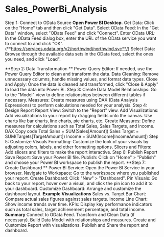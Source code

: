 # Sales_PowerBi_Analysis
Step 1: Connect to OData Source
**Open Power BI Desktop.**
Get Data: Click on the "Home" tab and then click "Get Data".
Select OData Feed: In the "Get Data" window, select "OData Feed" and click "Connect".
Enter OData URL: In the OData Feed dialog box, enter the URL of the OData service you want to connect to and click "OK".(**https://services.odata.org/v2/northwind/northwind.svc**/)
Select Data: Browse through the available data sets in the OData feed, select the ones you need, and click "Load".


**Step 2: Data Transformation **
Power Query Editor: If needed, use the Power Query Editor to clean and transform the data.
Data Cleaning: Remove unnecessary columns, handle missing values, and format data types.
Close and Apply: Once the data is cleaned and transformed, click "Close & Apply" to load the data into Power BI.
Step 3: Create Data Model
Relationships: Go to the "Model" view to define relationships between different tables if necessary.
Measures: Create measures using DAX (Data Analysis Expressions) to perform calculations needed for your analysis.
Step 4: Design Report
Report View: Switch to the "Report" view.
Add Visualizations: Add visualizations to your report by dragging fields onto the canvas. Use charts like bar charts, line charts, pie charts, etc.
Create Measures: Define measures for calculations such as Total Sales, Sales Targets, and Income.
DAX
Copy code
Total Sales = SUM(Sales[Amount])
Sales Target = SUM(Targets[TargetAmount])
Income = SUM(Income[IncomeAmount])
Step 5: Customize Visuals
Formatting: Customize the look of your visuals by adjusting colors, labels, and other formatting options.
Slicers and Filters: Add slicers and filters to make the report interactive.
Step 6: Publish Report
Save Report: Save your Power BI file.
Publish: Click on "Home" > "Publish" and choose your Power BI workspace to publish the report.
**Step 7: Create Dashboard **
Power BI Service: Open the Power BI Service in your browser.
Navigate to Workspace: Go to the workspace where you published your report.
Create Dashboard: Click "New" > "Dashboard".
Pin Visuals: Go back to your report, hover over a visual, and click the pin icon to add it to your dashboard.
Customize Dashboard: Arrange and customize the dashboard layout.
**Example Visualizations**
Sales vs. Target Bar Chart: Compare actual sales figures against sales targets.
Income Line Chart: Show income trends over time.
KPIs: Display key performance indicators such as total sales, target achievement percentage, and total income.
**Summary**
Connect to OData Feed.
Transform and Clean Data (if necessary).
Build Data Model with relationships and measures.
Create and Customize Report with visualizations.
Publish and Share the report and dashboard.
